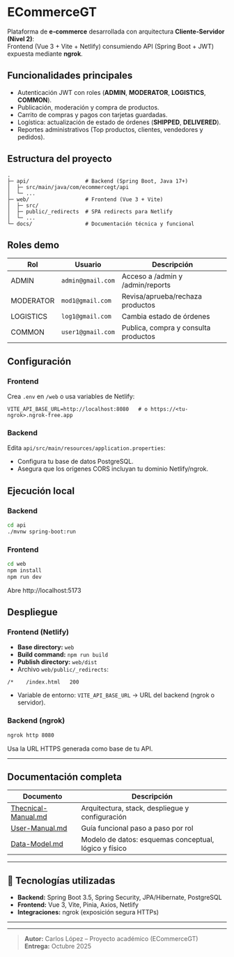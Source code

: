 # ECommerceGT

Plataforma de **e‑commerce** desarrollada con arquitectura **Cliente‑Servidor (Nivel 2)**:  
Frontend (Vue 3 + Vite + Netlify) consumiendo API (Spring Boot + JWT) expuesta mediante **ngrok**.

## Funcionalidades principales
- Autenticación JWT con roles (**ADMIN**, **MODERATOR**, **LOGISTICS**, **COMMON**).
- Publicación, moderación y compra de productos.
- Carrito de compras y pagos con tarjetas guardadas.
- Logística: actualización de estado de órdenes (**SHIPPED**, **DELIVERED**).
- Reportes administrativos (Top productos, clientes, vendedores y pedidos).

## Estructura del proyecto
```
.
├─ api/                  # Backend (Spring Boot, Java 17+)
│  ├─ src/main/java/com/ecommercegt/api
│  └─ ...
├─ web/                  # Frontend (Vue 3 + Vite)
│  ├─ src/
│  ├─ public/_redirects  # SPA redirects para Netlify
│  └─ ...
└─ docs/                 # Documentación técnica y funcional
```

## Roles demo
| Rol | Usuario | Descripción |
|------|-----------|-------------|
| ADMIN | `admin@gmail.com` | Acceso a /admin y /admin/reports |
| MODERATOR | `mod1@gmail.com` | Revisa/aprueba/rechaza productos |
| LOGISTICS | `log1@gmail.com` | Cambia estado de órdenes |
| COMMON | `user1@gmail.com` | Publica, compra y consulta productos |

## Configuración
### Frontend
Crea `.env` en `/web` o usa variables de Netlify:
```
VITE_API_BASE_URL=http://localhost:8080   # o https://<tu-ngrok>.ngrok-free.app
```

### Backend
Edita `api/src/main/resources/application.properties`:
- Configura tu base de datos PostgreSQL.
- Asegura que los orígenes CORS incluyan tu dominio Netlify/ngrok.

## Ejecución local
### Backend
```bash
cd api
./mvnw spring-boot:run
```

### Frontend
```bash
cd web
npm install
npm run dev
```
Abre http://localhost:5173

## Despliegue
### Frontend (Netlify)
- **Base directory:** `web`
- **Build command:** `npm run build`
- **Publish directory:** `web/dist`
- Archivo `web/public/_redirects`:
```
/*    /index.html   200
```
- Variable de entorno: `VITE_API_BASE_URL` → URL del backend (ngrok o servidor).

### Backend (ngrok)
```bash
ngrok http 8080
```
Usa la URL HTTPS generada como base de tu API.

---

## Documentación completa
| Documento                                       | Descripción |
|-------------------------------------------------|-------------|
| [Thecnical-Manual.md](docs/Technical-Manual.md) | Arquitectura, stack, despliegue y configuración |
| [User-Manual.md](docs/User-Manual.md)           | Guía funcional paso a paso por rol |
| [Data-Model.md](docs/Data-Model.md)             | Modelo de datos: esquemas conceptual, lógico y físico |

---

## 🧪 Tecnologías utilizadas
- **Backend:** Spring Boot 3.5, Spring Security, JPA/Hibernate, PostgreSQL
- **Frontend:** Vue 3, Vite, Pinia, Axios, Netlify
- **Integraciones:** ngrok (exposición segura HTTPs)

---

---
> **Autor:** Carlos López – Proyecto académico (ECommerceGT)  
> **Entrega:** Octubre 2025